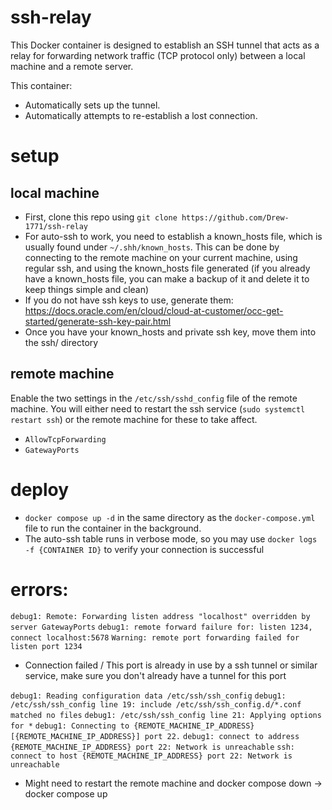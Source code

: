 # ssh-relay
This Docker container is designed to establish an SSH tunnel that acts as a relay for forwarding network traffic (TCP protocol only) between a local machine and a remote server. 

This container:
  - Automatically sets up the tunnel.
  - Automatically attempts to re-establish a lost connection.

# setup
## local machine
- First, clone this repo using `git clone https://github.com/Drew-1771/ssh-relay`
- For auto-ssh to work, you need to establish a known_hosts file, which is usually found under `~/.shh/known_hosts`. This can be done by connecting to the remote machine on your current machine, using regular ssh, and using the known_hosts file generated (if you already have a known_hosts file, you can make a backup of it and delete it to keep things simple and clean)
- If you do not have ssh keys to use, generate them: https://docs.oracle.com/en/cloud/cloud-at-customer/occ-get-started/generate-ssh-key-pair.html
- Once you have your known_hosts and private ssh key, move them into the ssh/ directory
## remote machine
Enable the two settings in the `/etc/ssh/sshd_config` file of the remote machine. You will either need to restart the ssh service (`sudo systemctl restart ssh`) or the remote machine for these to take affect.
- `AllowTcpForwarding`
- `GatewayPorts` 

# deploy
- `docker compose up -d` in the same directory as the `docker-compose.yml` file to run the container in the background.
- The auto-ssh table runs in verbose mode, so you may use `docker logs -f {CONTAINER ID}` to verify your connection is successful

# errors:
`debug1: Remote: Forwarding listen address "localhost" overridden by server GatewayPorts`
`debug1: remote forward failure for: listen 1234, connect localhost:5678`
`Warning: remote port forwarding failed for listen port 1234`
- Connection failed / This port is already in use by a ssh tunnel or similar service, make sure you don't already have a tunnel for this port

`debug1: Reading configuration data /etc/ssh/ssh_config`
`debug1: /etc/ssh/ssh_config line 19: include /etc/ssh/ssh_config.d/*.conf matched no files`
`debug1: /etc/ssh/ssh_config line 21: Applying options for *`
`debug1: Connecting to {REMOTE_MACHINE_IP_ADDRESS} [{REMOTE_MACHINE_IP_ADDRESS}] port 22.`
`debug1: connect to address {REMOTE_MACHINE_IP_ADDRESS} port 22: Network is unreachable`
`ssh: connect to host {REMOTE_MACHINE_IP_ADDRESS} port 22: Network is unreachable`
- Might need to restart the remote machine and docker compose down -> docker compose up
